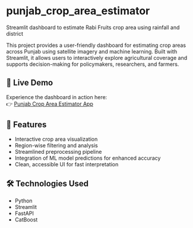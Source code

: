 # punjab_crop_area_estimator
Streamlit dashboard to estimate Rabi Fruits crop area using rainfall and district

This project provides a user-friendly dashboard for estimating crop areas across Punjab using satellite imagery and machine learning. Built with Streamlit, it allows users to interactively explore agricultural coverage and supports decision-making for policymakers, researchers, and farmers.

## 🔗 Live Demo
Experience the dashboard in action here:  
👉 [Punjab Crop Area Estimator App](https://punjabcropareaestimator-fr9elmrzhdhzzcvqrmuw6u.streamlit.app/)

## 🚀 Features
- Interactive crop area visualization
- Region-wise filtering and analysis
- Streamlined preprocessing pipeline
- Integration of ML model predictions for enhanced accuracy
- Clean, accessible UI for fast interpretation

## 🛠️ Technologies Used
- Python
- Streamlit
- FastAPI
- CatBoost
